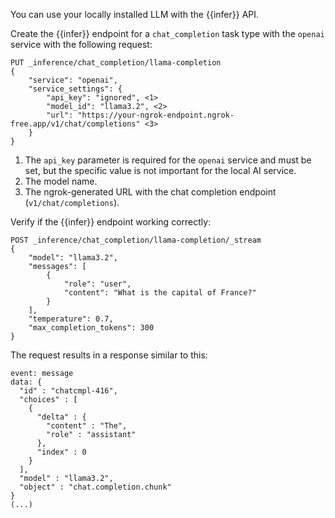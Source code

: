 You can use your locally installed LLM with the {{infer}} API.

Create the {{infer}} endpoint for a `chat_completion` task type with the `openai` service with the following request:

```console
PUT _inference/chat_completion/llama-completion
{
    "service": "openai",
    "service_settings": {
        "api_key": "ignored", <1>
        "model_id": "llama3.2", <2>
        "url": "https://your-ngrok-endpoint.ngrok-free.app/v1/chat/completions" <3>
    }
}
```

1. The `api_key` parameter is required for the `openai` service and must be set, but the specific value is not important for the local AI service.
2. The model name.
3. The ngrok-generated URL with the chat completion endpoint (`v1/chat/completions`).

Verify if the {{infer}} endpoint working correctly:

```console
POST _inference/chat_completion/llama-completion/_stream
{
    "model": "llama3.2",
    "messages": [
        {
            "role": "user",
            "content": "What is the capital of France?"
        }
    ],
    "temperature": 0.7,
    "max_completion_tokens": 300
}
```

The request results in a response similar to this:

```console-result
event: message
data: {
  "id" : "chatcmpl-416",
  "choices" : [
    {
      "delta" : {
        "content" : "The",
        "role" : "assistant"
      },
      "index" : 0
    }
  ],
  "model" : "llama3.2",
  "object" : "chat.completion.chunk"
}
(...)
```
